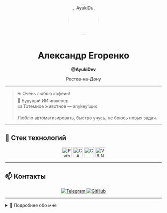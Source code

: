 <div align="center">

<img src="https://i.ibb.co/7JVHYpL4/1.png" width="96" alt="AyukiDev" style="border-radius:50%;margin-bottom:12px;"/>

# Александр Егоренко

**@AyukiDev**

Ростов-на-Дону

</div>

---

> ☕️ Очень люблю кофеин!  
> 🤖 Будущий ИИ инженер  
> ⌨️ Тотемное животное — anykey’щик  
>  
> Люблю автоматизировать, быстро учусь, не боюсь новых задач.

---

## 🚀 Стек технологий

<p align="center">
  <img src="https://cdn.jsdelivr.net/gh/devicons/devicon/icons/python/python-original.svg" width="32" title="Python"/>
  <img src="https://cdn.jsdelivr.net/gh/devicons/devicon/icons/csharp/csharp-original.svg" width="32" title="C#"/>
  <img src="https://cdn.jsdelivr.net/gh/devicons/devicon/icons/c/c-original.svg" width="32" title="C"/>
  <img src="https://upload.wikimedia.org/wikipedia/commons/4/40/VB.NET_Logo.svg" width="32" title="VB.NET"/>
</p>

---

## 📫 Контакты

<p align="center">
  <a href="https://t.me/dontworrysoul">
    <img src="https://img.shields.io/badge/Telegram-229ED9?style=for-the-badge&logo=telegram&logoColor=white" alt="Telegram">
  </a>
  <a href="https://github.com/ayukistudio">
    <img src="https://img.shields.io/badge/GitHub-ayukistudio-23272f?style=for-the-badge&logo=github&logoColor=white" alt="GitHub">
  </a>
</p>

---

<details>
  <summary>🌱 Подробнее обо мне</summary>
  <br>
  <ul>
    <li>🔭 Изучаю ИИ, ML, DevOps</li>
    <li>🌱 Люблю автоматизацию и чистый код</li>
    <li>💬 Открыт к новым знакомствам и задачам</li>
    <li>🎯 Хочу делать мир лучше с помощью технологий</li>
  </ul>
</details>
